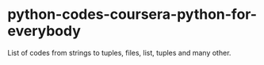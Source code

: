 # python-codes-coursera-python-for-everybody
List of codes from strings to tuples, files, list, tuples and many other.

